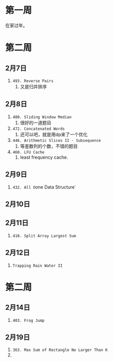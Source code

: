 # 第一周

在家过年。

# 第二周

## 2月7日

1. `493. Reverse Pairs`
    1. 又是归并排序

## 2月8日

1. `480. Sliding Window Median`
    1. 很好的一道题目
2. `472. Concatenated Words`
    1. 还可以吧，就是用dp来了一个优化
3. `446. Arithmetic Slices II - Subsequence`
    1. 等差数列的个数，不错的题目
4. `460. LFU Cache`
    1. least frequency cache.
## 2月9日
1. `432. All O`one Data Structure`

## 2月10日

## 2月11日
1. `410. Split Array Largest Sum`


## 2月12日
1. `Trapping Rain Water II`



# 第二周
## 2月14日
1. `403. Frog Jump`


## 2月19日
1. `363. Max Sum of Rectangle No Larger Than K`
2. 